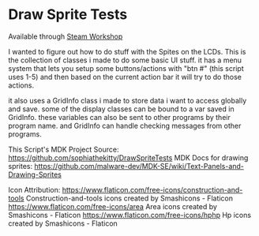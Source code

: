 # Draw Sprite Tests

Available through [Steam Workshop](https://steamcommunity.com/sharedfiles/filedetails/?id=3033379543)

I wanted to figure out how to do stuff with the Spites on the LCDs. This is the collection of classes i made to do some basic UI stuff. it has a menu system that lets you setup some buttons/actions with "btn #" (this script uses 1-5) and then based on the current action bar it will try to do those actions.

it also uses a GridInfo class i made to store data i want to access globally and save. some of the display classes can be bound to a var saved in GridInfo. these variables can also be sent to other programs by their program name. and GridInfo can handle checking messages from other programs.


This Script's MDK Project Source: https://github.com/sophiathekitty/DrawSpriteTests
MDK Docs for drawing sprites: https://github.com/malware-dev/MDK-SE/wiki/Text-Panels-and-Drawing-Sprites

Icon Attribution:
https://www.flaticon.com/free-icons/construction-and-tools Construction-and-tools icons created by Smashicons - Flaticon
https://www.flaticon.com/free-icons/area Area icons created by Smashicons - Flaticon
https://www.flaticon.com/free-icons/hphp Hp icons created by Smashicons - Flaticon
